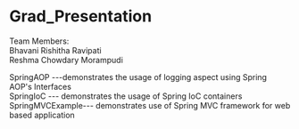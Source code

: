 # Grad_Presentation

Team Members:</br>
Bhavani Rishitha Ravipati</br>
Reshma Chowdary Morampudi

SpringAOP ---demonstrates the usage of logging aspect using Spring AOP's Interfaces<br/>
SpringIoC --- demonstrates the usage of Spring IoC containers</br>
SpringMVCExample--- demonstrates use of Spring MVC framework for web based application

